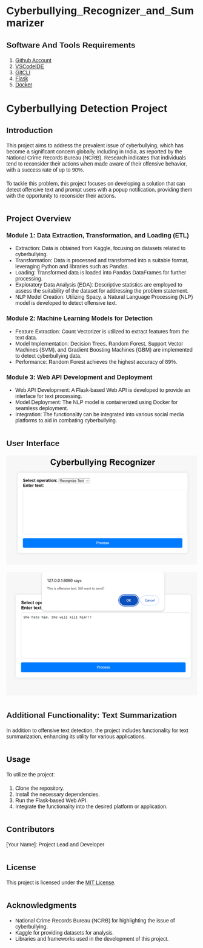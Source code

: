 # Cyberbullying_Recognizer_and_Summarizer

## Software And Tools Requirements

1. [Github Account](https://github.com)
2. [VSCodeIDE](https://code.visualstudio.com/)
3. [GitCLI](https://git-scm.com/book/en/v2/Getting-Started-The-Command-Line)
4. [Flask](https://flask.palletsprojects.com/en/3.0.x/)
5. [Docker](https://www.docker.com/)

<!DOCTYPE html>
<html lang="en">
<head>
  <meta charset="UTF-8">
  <meta name="viewport" content="width=device-width, initial-scale=1.0">
  <title>Cyberbullying Detection Project</title>
  <style>
    body {
      font-family: Arial, sans-serif;
      margin: 0;
      padding: 20px;
    }
    h1, h2, p {
      margin-bottom: 20px;
    }
    .section {
      margin-bottom: 40px;
    }
    .image-container {
      margin-bottom: 20px;
    }
    .image-container img {
      display: block;
      max-width: 100%;
      margin-bottom: 10px;
    }
  </style>
</head>
<body>
  <h1>Cyberbullying Detection Project</h1>

  <div class="section">
    <h2>Introduction</h2>
    <p>
      This project aims to address the prevalent issue of cyberbullying, which has become a significant concern globally, including in India, as reported by the National Crime Records Bureau (NCRB). Research indicates that individuals tend to reconsider their actions when made aware of their offensive behavior, with a success rate of up to 90%.
    </p>
    <p>
      To tackle this problem, this project focuses on developing a solution that can detect offensive text and prompt users with a popup notification, providing them with the opportunity to reconsider their actions.
    </p>
  </div>

  <div class="section">
    <h2>Project Overview</h2>
    <h3>Module 1: Data Extraction, Transformation, and Loading (ETL)</h3>
    <ul>
      <li>Extraction: Data is obtained from Kaggle, focusing on datasets related to cyberbullying.</li>
      <li>Transformation: Data is processed and transformed into a suitable format, leveraging Python and libraries such as Pandas.</li>
      <li>Loading: Transformed data is loaded into Pandas DataFrames for further processing.</li>
      <li>Exploratory Data Analysis (EDA): Descriptive statistics are employed to assess the suitability of the dataset for addressing the problem statement.</li>
      <li>NLP Model Creation: Utilizing Spacy, a Natural Language Processing (NLP) model is developed to detect offensive text.</li>
    </ul>
    <h3>Module 2: Machine Learning Models for Detection</h3>
    <ul>
      <li>Feature Extraction: Count Vectorizer is utilized to extract features from the text data.</li>
      <li>Model Implementation: Decision Trees, Random Forest, Support Vector Machines (SVM), and Gradient Boosting Machines (GBM) are implemented to detect cyberbullying data.</li>
      <li>Performance: Random Forest achieves the highest accuracy of 89%.</li>
    </ul>
    <h3>Module 3: Web API Development and Deployment</h3>
    <ul>
      <li>Web API Development: A Flask-based Web API is developed to provide an interface for text processing.</li>
      <li>Model Deployment: The NLP model is containerized using Docker for seamless deployment.</li>
      <li>Integration: The functionality can be integrated into various social media platforms to aid in combating cyberbullying.</li>
    </ul>
  </div>

  <div class="section">
    <h2>User Interface</h2>
    <div class="image-container">
      <img src="static/homePage.png" alt="User Interface">
    </div>
    <div class="image-container">
      <img src="static/popup.png" alt="User Interface with Popup">
    </div>
  </div>

  <div class="section">
    <h2>Additional Functionality: Text Summarization</h2>
    <p>In addition to offensive text detection, the project includes functionality for text summarization, enhancing its utility for various applications.</p>
  </div>

  <div class="section">
    <h2>Usage</h2>
    <p>To utilize the project:</p>
    <ol>
      <li>Clone the repository.</li>
      <li>Install the necessary dependencies.</li>
      <li>Run the Flask-based Web API.</li>
      <li>Integrate the functionality into the desired platform or application.</li>
    </ol>
  </div>

  <div class="section">
    <h2>Contributors</h2>
    <p>[Your Name]: Project Lead and Developer</p>
  </div>

  <div class="section">
    <h2>License</h2>
    <p>This project is licensed under the <a href="LICENSE">MIT License</a>.</p>
  </div>

  <div class="section">
    <h2>Acknowledgments</h2>
    <ul>
      <li>National Crime Records Bureau (NCRB) for highlighting the issue of cyberbullying.</li>
      <li>Kaggle for providing datasets for analysis.</li>
      <li>Libraries and frameworks used in the development of this project.</li>
    </ul>
  </div>
</body>
</html>
